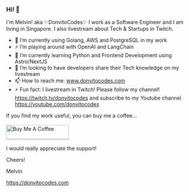 ### Hi! 👋

I'm Melvin! aka ✨DonvitoCodes✨ I work as a Software Engineer and I am living in Singapore. I also livestream about Tech & Startups in Twitch. 

- 🔭 I’m currently using Golang, AWS and PostgreSQL in my work
- ⚡ I’m playing around with OpenAI and LangChain
- 🌱 I’m currently learning Python and Frontend Development using Astro/NextJS
- 👯 I’m looking to have developers share their Tech knowledge on my livestream
- 📫 How to reach me: www.donvitocodes.com
- ⚡ Fun fact: I livestream in Twitch! Please follow my channel! https://twitch.tv/donvitocodes and subscribe to my Youtube channel https://youtube.com/donvitocodes

If you find my work useful, you can buy me a coffee...<br/><br/>
<a href="https://www.buymeacoffee.com/donvitocodes" target="_blank"><img src="https://cdn.buymeacoffee.com/buttons/v2/default-yellow.png" alt="Buy Me A Coffee" style="height: 38px !important;width: 170px !important;box-shadow: 0px 3px 2px 0px rgba(190, 190, 190, 0.5) !important;-webkit-box-shadow: 0px 3px 2px 0px rgba(190, 190, 190, 0.5) !important;" ></a><br/><br/>
I would really appreciate the support!

Cheers!

Melvin

https://donvitocodes.com

<!--
**donvito/donvito** is a ✨ _special_ ✨ repository because its `README.md` (this file) appears on your GitHub profile.

Here are some ideas to get you started:

- 🔭 I’m currently working on ...
- 🌱 I’m currently learning ...
- 👯 I’m looking to collaborate on ...
- 🤔 I’m looking for help with ...
- 💬 Ask me about ...
- 📫 How to reach me: ...
- 😄 Pronouns: ...
- ⚡ Fun fact: ...
-->

